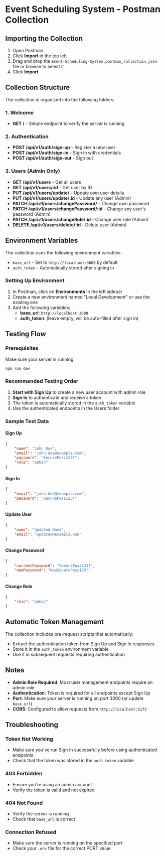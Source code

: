 # Event Scheduling System - Postman Collection

## Importing the Collection

1. Open Postman
2. Click **Import** in the top left
3. Drag and drop the `Event-Scheduling-System.postman_collection.json` file or browse to select it
4. Click **Import**

## Collection Structure

The collection is organized into the following folders:

### 1. Welcome
- **GET /** - Simple endpoint to verify the server is running

### 2. Authentication
- **POST /api/v1/auth/sign-up** - Register a new user
- **POST /api/v1/auth/sign-in** - Sign in with credentials
- **POST /api/v1/auth/sign-out** - Sign out

### 3. Users (Admin Only)
- **GET /api/v1/users** - Get all users
- **GET /api/v1/users/:id** - Get user by ID
- **PUT /api/v1/users/update/** - Update own user details
- **PUT /api/v1/users/update/:id** - Update any user (Admin)
- **PATCH /api/v1/users/changePassword/** - Change own password
- **PATCH /api/v1/users/changePassword/:id** - Change any user's password (Admin)
- **PATCH /api/v1/users/changeRole/:id** - Change user role (Admin)
- **DELETE /api/v1/users/delete/:id** - Delete user (Admin)

## Environment Variables

The collection uses the following environment variables:

- `base_url` - Set to `http://localhost:3000` by default
- `auth_token` - Automatically stored after signing in

### Setting Up Environment

1. In Postman, click on **Environments** in the left sidebar
2. Create a new environment named "Local Development" or use the existing one
3. Add the following variables:
   - **base_url**: `http://localhost:3000`
   - **auth_token**: (leave empty, will be auto-filled after sign in)

## Testing Flow

### Prerequisites
Make sure your server is running:
```bash
npm run dev
```

### Recommended Testing Order

1. **Start with Sign Up** to create a new user account with admin role
2. **Sign In** to authenticate and receive a token
3. The token is automatically stored in the `auth_token` variable
4. Use the authenticated endpoints in the Users folder

### Sample Test Data

#### Sign Up
```json
{
    "name": "John Doe",
    "email": "john.doe@example.com",
    "password": "SecurePass123!",
    "role": "admin"
}
```

#### Sign In
```json
{
    "email": "john.doe@example.com",
    "password": "SecurePass123!"
}
```

#### Update User
```json
{
    "name": "Updated Name",
    "email": "updated@example.com"
}
```

#### Change Password
```json
{
    "currentPassword": "SecurePass123!",
    "newPassword": "NewSecurePass123!"
}
```

#### Change Role
```json
{
    "role": "admin"
}
```

## Automatic Token Management

The collection includes pre-request scripts that automatically:
- Extract the authentication token from Sign Up and Sign In responses
- Store it in the `auth_token` environment variable
- Use it in subsequent requests requiring authentication

## Notes

- **Admin Role Required**: Most user management endpoints require an admin role
- **Authentication**: Token is required for all endpoints except Sign Up
- **Port**: Make sure your server is running on port 3000 (or update `base_url`)
- **CORS**: Configured to allow requests from `http://localhost:5173`

## Troubleshooting

### Token Not Working
- Make sure you've run Sign In successfully before using authenticated endpoints
- Check that the token was stored in the `auth_token` variable

### 403 Forbidden
- Ensure you're using an admin account
- Verify the token is valid and not expired

### 404 Not Found
- Verify the server is running
- Check that `base_url` is correct

### Connection Refused
- Make sure the server is running on the specified port
- Check your `.env` file for the correct PORT value

